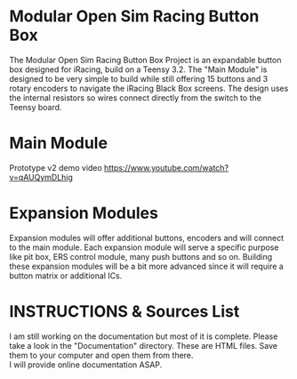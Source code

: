 Modular Open Sim Racing Button Box
===============================

The Modular Open Sim Racing Button Box Project is an expandable button box designed for iRacing, build on a Teensy 3.2. The "Main Module" is designed to be very simple to build while still offering 15 buttons and 3 rotary encoders to navigate the iRacing Black Box screens. 
The design uses the internal resistors so wires connect directly from the switch to the Teensy board.

Main Module
===========
Prototype v2 demo video https://www.youtube.com/watch?v=qAUQymDLhig    



Expansion Modules
=================
Expansion modules will offer additional buttons, encoders and will connect to the main module. Each expansion module will serve a specific purpose like pit box, ERS control module, many push buttons and so on. 
Building these expansion modules will be a bit more advanced since it will require a button matrix or additional ICs.



INSTRUCTIONS & Sources List
===========================
I am still working on the documentation but most of it is complete. Please take a look in the "Documentation" directory. These are HTML files. Save them to your computer and open them from there.    
I will provide online documentation ASAP.


